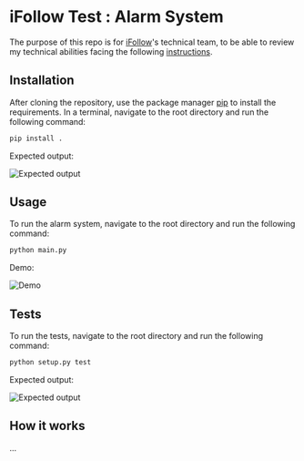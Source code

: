 # iFollow Test : Alarm System

The purpose of this repo is for [iFollow](https://ifollow.fr)'s technical team, to be able to review my technical abilities facing the following [instructions](ifollow_test.pdf).


## Installation

After cloning the repository, use the package manager [pip](https://pip.pypa.io/en/stable/) to install the requirements. In a terminal, navigate to the root directory and run the following command:

```bash
pip install .
```

Expected output:

![Expected output](https://user-images.githubusercontent.com/75702738/231614151-43ad89a1-3301-4cc5-838d-32c7882f7d8d.png)

## Usage

To run the alarm system, navigate to the root directory and run the following command:

```bash
python main.py
```

Demo:

![Demo](https://user-images.githubusercontent.com/75702738/231619335-2ab08174-c2f2-4916-b786-74f2576ceb4a.gif)


## Tests

To run the tests, navigate to the root directory and run the following command:

```bash
python setup.py test
```

Expected output:

![Expected output](https://user-images.githubusercontent.com/75702738/231615265-632d8ed9-bb9f-49b3-8498-91dd808767d1.png)


## How it works

...